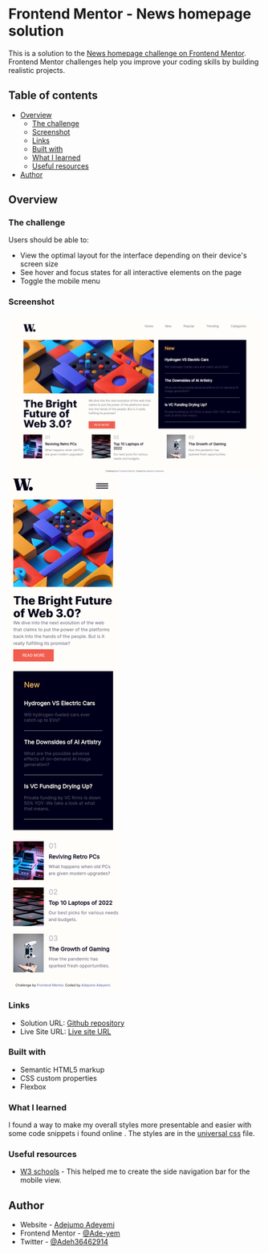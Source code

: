 # Frontend Mentor - News homepage solution

This is a solution to the [News homepage challenge on Frontend Mentor](https://www.frontendmentor.io/challenges/news-homepage-H6SWTa1MFl). Frontend Mentor challenges help you improve your coding skills by building realistic projects. 

## Table of contents

- [Overview](#overview)
  - [The challenge](#the-challenge)
  - [Screenshot](#screenshot)
  - [Links](#links)
  - [Built with](#built-with)
  - [What I learned](#what-i-learned)
  - [Useful resources](#useful-resources)
- [Author](#author)

## Overview

### The challenge

Users should be able to:

- View the optimal layout for the interface depending on their device's screen size
- See hover and focus states for all interactive elements on the page
- Toggle the mobile menu

### Screenshot

![](./screenshot.jpeg)
![](./screenshot-mobile.jpg)

### Links

- Solution URL: [Github repository](https://github.com/Ade-yem/news-homepage)
- Live Site URL: [Live site URL](https://news-hm-page.netlify.app/)

### Built with

- Semantic HTML5 markup
- CSS custom properties
- Flexbox

### What I learned

I found a way to make my overall styles more presentable and easier with some code snippets i found online . The styles are in the [universal css](./css/universal.css) file.

### Useful resources

- [W3 schools](https://www.w3schools.com/howto/howto_js_sidenav.asp) - This helped me to create the side navigation bar for the  mobile view.

## Author

- Website - [Adejumo Adeyemi](https://www.your-site.com)
- Frontend Mentor - [@Ade-yem](https://www.frontendmentor.io/profile/Ade-yem)
- Twitter - [@Adeh36462914](https://www.twitter.com/Adeh36462914)
